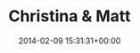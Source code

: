 ---
title:		"Christina & Matt"
type:		"photos"
mediatype:		"upload"
location:		"Berlin, Germany"
date:		"2014-02-09 15:31:31+00:00"
album:		"people"
filename:		"christina-matt-berlin.md"
series:		"outdoors"
cl_public_id:		"people/christina-matt-berlin"
cl_version:		1497005362
format:		"tiff"
bytes:		4352156
width:		2158
height:		1440
colours:
- "#82786E"
- "#CFC0B5"
- "#7E6D52"
- "#2A2826"
- "#876754"
- "#C39378"
- "#CCAE7F"
- "#3E3426"
- "#2A292D"
- "#757880"
- "#70777B"
- "#382520"
- "#2F3333"
- "#7D7E74"
- "#C7C7CE"
- "#757E75"
- "#C5D0D4"
- "#4B607A"
- "#783A46"
- "#C7C8BD"
exposure_mode:		"Auto"
program:		"Aperture-priority AE"
aperture:		"1.4"
focal_length:		"50.0 mm"
iso:		"200"
shutter_speed:		"1/1000"
metering:		"Multi-segment"
flash:		"Off, Did not fire"
white_balance:		"Custom"
colour_temp:		"6550"
has_crop:		"false"
orientation:		"Horizontal (normal)"
camera_model:		"NIKON D800"
lens_info:		"Nikon Nikkor 50mm f/1.4"
artist: "Matt Finucane"
x_resolution:		"300"
y_resolution:		"300"
---